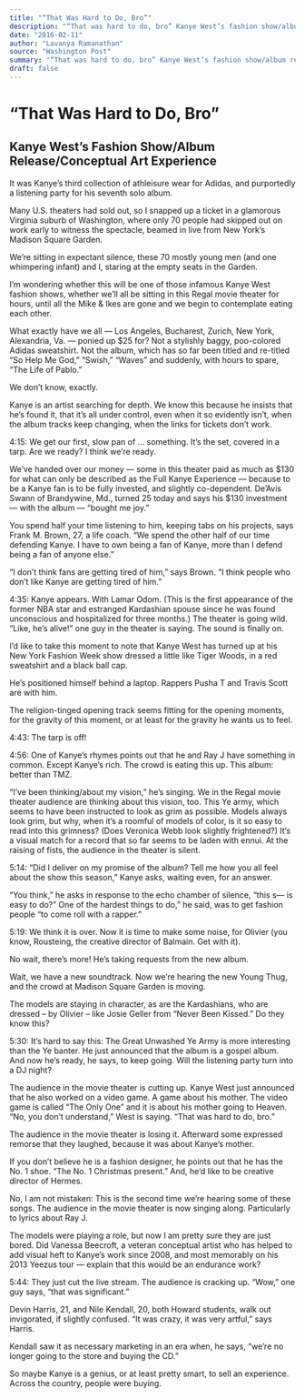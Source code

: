 ```yaml
---
title: "“That Was Hard to Do, Bro”"
description: "“That was hard to do, bro” Kanye West’s fashion show/album release/conceptual art experience. We’re sitting in expectant silence, these 70 mostly young men (and one whimpering infant) and I, staring a..."
date: "2016-02-11"
author: "Lavanya Ramanathan"
source: "Washington Post"
summary: "“That was hard to do, bro” Kanye West’s fashion show/album release/conceptual art experience. We’re sitting in expectant silence, these 70 mostly young men (and one whimpering infant) and I, staring at the empty seats in the Garden. What exactly have we all — Los Angeles, Bucharest, Zurich, New York, Alexandria, Va. — ponied up $25 for? Not the album, which has so far been titled and re"
draft: false
---
```


# “That Was Hard to Do, Bro”

## Kanye West’s Fashion Show/Album Release/Conceptual Art Experience

It was Kanye’s third collection of athleisure wear for Adidas, and purportedly a listening party for his seventh solo album.

Many U.S. theaters had sold out, so I snapped up a ticket in a glamorous Virginia suburb of Washington, where only 70 people had skipped out on work early to witness the spectacle, beamed in live from New York’s Madison Square Garden.

We’re sitting in expectant silence, these 70 mostly young men (and one whimpering infant) and I, staring at the empty seats in the Garden.

I’m wondering whether this will be one of those infamous Kanye West fashion shows, whether we’ll all be sitting in this Regal movie theater for hours, until all the Mike & Ikes are gone and we begin to contemplate eating each other.

What exactly have we all — Los Angeles, Bucharest,  Zurich, New York, Alexandria, Va. — ponied up $25 for? Not a stylishly baggy, poo-colored Adidas sweatshirt. Not the album, which has so far been titled and re-titled “So Help Me God,” “Swish,” “Waves” and suddenly, with hours to spare, “The Life of Pablo.”

We don’t know, exactly.

Kanye is an artist searching for depth. We know this because he insists that he’s found it, that it’s all under control, even when it so evidently isn’t, when the album tracks keep changing, when the links for tickets don’t work.

4:15: We get our first, slow pan of … something. It’s the set, covered in a tarp. Are we ready? I think we’re ready.

We’ve handed over our money — some in this theater paid as much as $130 for what can only be described as the Full Kanye Experience — because to be a Kanye fan is to be fully invested, and slightly co-dependent. De’Avis Swann of Brandywine, Md., turned 25 today and says his $130 investment — with the album — “bought me joy.”

You spend half your time listening to him, keeping tabs on his projects, says Frank M. Brown, 27, a life coach. “We spend the other half of our time defending Kanye. I have to own being a fan of Kanye, more than I defend being a fan of anyone else.”

“I don’t think fans are getting tired of him,” says Brown. “I think people who don’t like Kanye are getting tired of him.”

4:35: Kanye appears. With Lamar Odom. (This is the first appearance of the former NBA star and estranged Kardashian spouse since he was found unconscious and hospitalized for three months.) The theater is going wild. “Like, he’s alive!” one guy in the theater is saying. The sound is finally on.

I’d like to take this moment to note that Kanye West has turned up at his New York Fashion Week show dressed a little like Tiger Woods, in a red sweatshirt and a black ball cap.

He’s positioned himself behind a laptop. Rappers Pusha T and Travis Scott are with him.

The religion-tinged opening track seems fitting for the opening moments, for the gravity of this moment, or at least for the gravity he wants us to feel.

4:43: The tarp is off!

4:56: One of Kanye’s rhymes points out that he and Ray J have something in common. Except Kanye’s rich. The crowd is eating this up. This album: better than TMZ.

“I’ve been thinking/about my vision,” he’s singing. We in the Regal movie theater audience are thinking about this vision, too. This Ye army, which seems to have been instructed to look as grim as possible. Models always look grim, but why, when it’s a roomful of models of color, is it so easy to read into this grimness? (Does Veronica Webb look slightly frightened?) It’s a visual match for a record that so far seems to be laden with ennui. At the raising of fists, the audience in the theater is silent.

5:14: “Did I deliver on my promise of the album? Tell me how you all feel about the show this season,” Kanye asks, waiting even, for an answer.

“You think,” he asks in response to the echo chamber of silence, “this s— is easy to do?” One of the hardest things to do,” he said, was to get fashion people “to come roll with a rapper.”

5:19: We think it is over. Now it is time to make some noise, for Olivier (you know, Rousteing, the creative director of Balmain. Get with it).

No wait, there’s more! He’s taking requests from the new album.

Wait, we have a new soundtrack. Now we’re hearing the new Young Thug, and the crowd at Madison Square Garden is moving.

The models are staying in character, as are the Kardashians, who are dressed – by Olivier – like Josie Geller from “Never Been Kissed.” Do they know this?

5:30: It’s hard to say this: The Great Unwashed Ye Army is more interesting than the Ye banter. He just announced that the album is a gospel album. And now he’s ready, he says, to keep going. Will the listening party turn into a DJ night?

The audience in the movie theater is cutting up. Kanye West just announced that he also worked on a video game. A game about his mother. The video game is called “The Only One” and it is about his mother going to Heaven. “No, you don’t understand,” West is saying. “That was hard to do, bro.”

The audience in the movie theater is losing it. Afterward some expressed remorse that they laughed, because it was about Kanye’s mother.

If you don’t believe he is a fashion designer, he points out that he has the No. 1 shoe. “The No. 1 Christmas present.” And, he’d like to be creative director of Hermes.

No, I am not mistaken: This is the second time we’re hearing some of these songs. The audience in the movie theater is now singing along. Particularly to lyrics about Ray J.

The models were playing a role, but now I am pretty sure they are just bored. Did Vanessa Beecroft, a veteran conceptual artist who has helped to add visual heft to Kanye’s work since 2008, and most memorably on his 2013 Yeezus tour — explain that this would be an endurance work?

5:44: They just cut the live stream. The audience is cracking up. “Wow,” one guy says, “that was significant.”

Devin Harris, 21, and Nile Kendall, 20, both Howard students, walk out invigorated, if slightly confused. “It was crazy, it was very artful,” says Harris.

Kendall saw it as necessary marketing in an era when, he says, “we’re no longer going to the store and buying the CD.”

So maybe Kanye is a genius, or at least pretty smart, to sell an experience. Across the country, people were buying.
